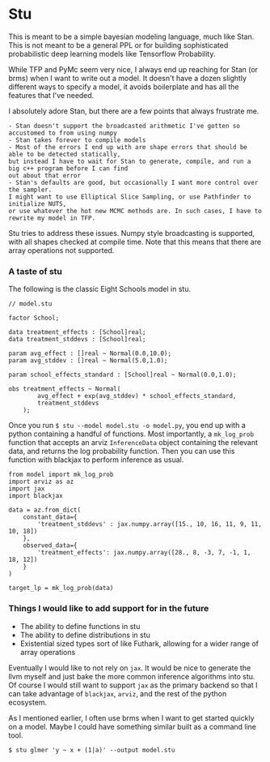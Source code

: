 # Stu 

This is meant to be a simple bayesian modeling language, much like Stan.
This is not meant to be a general PPL or for building sophisticated probabilistic deep learning models like Tensorflow Probability. 

While TFP and PyMc seem very nice, I always end up reaching for Stan (or brms) when I want to write out a model.
It doesn't have a dozen slightly different ways to specify a model, it avoids boilerplate and has all the features that I've needed. 

I absolutely adore Stan, but there are a few points that always frustrate me. 

    - Stan doesn't support the broadcasted arithmetic I've gotten so accustomed to from using numpy 
    - Stan takes forever to compile models
    - Most of the errors I end up with are shape errors that should be able to be detected statically, 
    but instead I have to wait for Stan to generate, compile, and run a big c++ program before I can find 
    out about that error 
    - Stan's defaults are good, but occasionally I want more control over the sampler. 
    I might want to use Elliptical Slice Sampling, or use Pathfinder to initialize NUTS, 
    or use whatever the hot new MCMC methods are. In such cases, I have to rewrite my model in TFP. 

Stu tries to address these issues. 
Numpy style broadcasting is supported, with all shapes checked at compile time.
Note that this means that there are array operations not supported. 

### A taste of stu 

The following is the classic Eight Schools model in stu. 

```
// model.stu 

factor School;

data treatment_effects : [School]real;
data treatment_stddevs : [School]real;

param avg_effect : []real ~ Normal(0.0,10.0);
param avg_stddev : []real ~ Normal(5.0,1.0);

param school_effects_standard : [School]real ~ Normal(0.0,1.0);

obs treatment_effects ~ Normal(
        avg_effect + exp(avg_stddev) * school_effects_standard,
        treatment_stddevs
    ); 
```

Once you run `$ stu --model model.stu -o model.py`, you end up with a python containing a handful of functions. 
Most importantly, a `mk_log_prob` function that accepts an arviz `InferenceData` object containing the relevant data, and returns the log probability function. 
Then you can use this function with blackjax to perform inference as usual. 

```
from model import mk_log_prob
import arviz as az 
import jax
import blackjax

data = az.from_dict(
    constant_data={
        'treatment_stddevs' : jax.numpy.array([15., 10, 16, 11, 9, 11, 10, 18]) 
    },
    observed_data={
        'treatment_effects': jax.numpy.array([28., 8, -3, 7, -1, 1, 18, 12])
    }
)

target_lp = mk_log_prob(data)
```


### Things I would like to add support for in the future

- The ability to define functions in stu
- The ability to define distributions in stu
- Existential sized types sort of like Futhark, allowing for a wider range of array operations 

Eventually I would like to not rely on `jax`.
It would be nice to generate the llvm myself and just bake the more common inference algorithms into stu.
Of course I would still want to support `jax` as the primary backend so that I can take advantage of `blackjax`, `arviz`, and the rest of the python ecosystem.

As I mentioned earlier, I often use brms when I want to get started quickly on a model. 
Maybe I could have something similar built as a command line tool.
```
$ stu glmer 'y ~ x + (1|a)' --output model.stu
```
